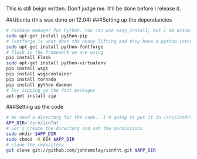 This is still beign written. Don't judge me. It'll be done before I release it.

##Ubuntu (this was done on 12.04)
###Setting up the dependancies
```bash
# Package manager for Python. You can use easy_install, but I am assumimg it's pip.
sudo apt-get install python-pip
# Fontforge is what does the heavy lifting and they have a python interface to issue commands.
sudo apt-get install python-fontforge
# flask is the framework we are using
pip install Flask
sudo apt-get install python-virtualenv
pip install wsgi
pip install wsgicontainer
pip install tornado
pip install python-daemon
# For zipping up the font packages
apt-get install zip
```
###Setting up the code
```bash
# We need a directory for the code.  I'm going to put it in /srv/icnfnt.
APP_DIR='/srv/icnfnt'
# Let's create the directory and set the permissions
sudo mkdir $APP_DIR
sudo chmod -R 664 $APP_DIR
# clone the repository
git clone git://github.com/johnsmclay/icnfnt.git $APP_DIR

```